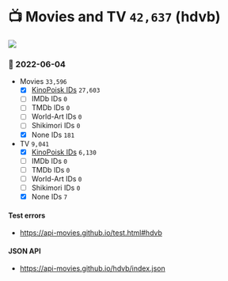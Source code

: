 # :tv: Movies and TV `42,637` (hdvb)

<a href="https://API-Movies.github.io"><img src="https://API-Movies.github.io/banner.png?cache"></a>

### :date: 2022-06-04
- Movies `33,596`
  - [x] <a href="https://API-Movies.github.io/hdvb/movie_kinopoisk_ids.json">KinoPoisk IDs</a> `27,603`
  - [ ] IMDb IDs `0`
  - [ ] TMDb IDs `0`
  - [ ] World-Art IDs `0`
  - [ ] Shikimori IDs `0`
  - [x] None IDs `181`
- TV `9,041`
  - [x] <a href="https://API-Movies.github.io/hdvb/tv_kinopoisk_ids.json">KinoPoisk IDs</a> `6,130`
  - [ ] IMDb IDs `0`
  - [ ] TMDb IDs `0`
  - [ ] World-Art IDs `0`
  - [ ] Shikimori IDs `0`
  - [x] None IDs `7`
#### Test errors
- <a href='https://api-movies.github.io/test.html#hdvb'>https://api-movies.github.io/test.html#hdvb</a>
#### JSON API
- <a href='https://api-movies.github.io/hdvb/index.json'>https://api-movies.github.io/hdvb/index.json</a>
